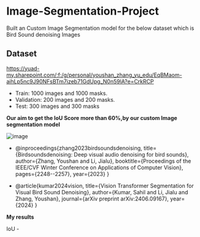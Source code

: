 # Image-Segmentation-Project

Built an Custom Image Segmentation model for the below dataset which is Bird Sound denoising Images 

## Dataset
https://yuad-my.sharepoint.com/:f:/g/personal/youshan_zhang_yu_edu/EqBMaom-aihLp5nc9J90NFsBTm7izeb71GdUpg_N0n59lA?e=CrkRCP

+ Train: 1000 images and 1000 masks.
+ Validation: 200 images and 200 masks.
+ Test: 300 images and 300 masks

**Our aim to get the IoU Score more than 60%,by our custom Image segmentation model**

![image](https://github.com/user-attachments/assets/a5f4a69a-d931-4bd2-aaa0-49550708d984)


- @inproceedings{zhang2023birdsoundsdenoising,
title={Birdsoundsdenoising: Deep visual audio denoising for
bird sounds}, author={Zhang, Youshan and Li, Jialu},
booktitle={Proceedings of the IEEE/CVF Winter Conference on
Applications of Computer Vision}, pages={2248--2257},
year={2023} }

- @article{kumar2024vision, title={Vision Transformer
Segmentation for Visual Bird Sound Denoising}, author={Kumar,
Sahil and Li, Jialu and Zhang, Youshan}, journal={arXiv preprint
arXiv:2406.09167}, year={2024} }

**My results**

IoU - 


